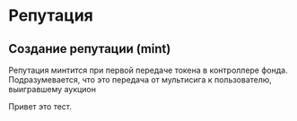 # Репутация

## Создание репутации (mint)
Репутация минтится при первой передаче токена в контроллере фонда. Подразумевается, что это передача от мультисига к пользователю, выигравшему аукцион

Привет это тест.
